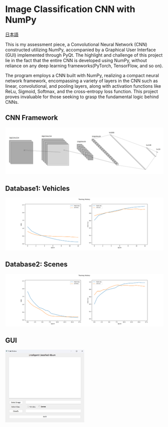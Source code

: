 # Image Classification CNN with NumPy

[日本語](https://github.com/KanaMeisa/ImageClassifier-CNN/blob/master/READMEJP.md)

This is my assessment piece, a Convolutional Neural Network (CNN) constructed utilizing NumPy, accompanied by a Graphical User Interface (GUI) implemented through PyQt. The highlight and challenge of this project lie in the fact that the entire CNN is developed using NumPy, without reliance on any deep learning frameworks(PyTorch, TensorFlow, and so on). 

The program employs a CNN built with NumPy, realizing a compact neural network framework, encompassing a variety of layers in the CNN such as linear, convolutional, and pooling layers, along with activation functions like ReLu, Sigmoid, Softmax, and the cross-entropy loss function. This project proves invaluable for those seeking to grasp the fundamental logic behind CNNs.



## CNN Framework

![Framework](./.idea/framework.jpg)



## Database1: Vehicles

![Database1](./.idea/training_history1.png)



## Database2: Scenes

![Database2](./.idea/training_history2.png)



## GUI

<img src="./.idea/GUI.jpg" style="width:50%;height:50%;" />
